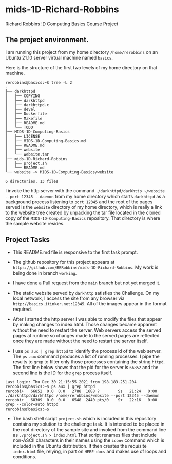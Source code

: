 # mids-1D-Richard-Robbins
Richard Robbins !D Computing Basics Course Project

## The project environment.

I am running this project from my home directory `/home/rerobbins` on an Ubuntu 21.10 server virtual machine named `basics`.

Here is the structure of the first two levels of my home directory on that machine.

```
rerobbins@basics:~$ tree -L 2
.
├── darkhttpd
│   ├── COPYING
│   ├── darkhttpd
│   ├── darkhttpd.c
│   ├── devel
│   ├── Dockerfile
│   ├── Makefile
│   ├── README.md
│   └── TODO
├── MIDS-1D-Computing-Basics
│   ├── LICENSE
│   ├── MIDS-1D-Computing-Basics.md
│   ├── README.md
│   ├── website
│   └── website.tar
├── mids-1D-Richard-Robbins
│   ├── project.sh
│   └── README.md
└── website -> MIDS-1D-Computing-Basics/website

6 directories, 13 files
```

I invoke the http server with the command `./darkhttpd/darkhttp ~/website --port 12345 --daemon` from my home directory which starts `darkhttpd` as a background process listening to `port 12345` and the root of the pages served is the `website` directory of my home directory, which is really a link to the website tree created by unpacking the tar file located in the cloned copy of the `MIDS-1D-Computing-Basics` repository.  That directory is where the sample website resides.

## Project Tasks

+ This README.md file is responsive to the first task prompt.

+ The github repository for this project appears at `https://github.com/RERobbins/mids-1D-Richard-Robbins`.  My work is being done in branch `working`.

+ I have done a Pull request from the `main` branch but not yet merged it.

+ The static website served by `darkhttp` satisfies the Challenge.  On my local network, I access the site from any browser via `http://basics.itinker.net:12345`.  All of the images appear in the format required.

+ After I started the http server I was able to modify the files that appear by making changes to index.html.  Those changes became apparent without the need to restart the server. Web servers access the served pages at runtime so changes made to the served pages are reflected once they are made without the need to restart the server itself.

+ I use `ps aux | grep httpd` to identify the process id of the web server.  The `ps aux` command produces a list of running processes.  I pipe the results to `grep` to filter only those processes containing the string `httpd`.  The first line below shows that the pid for the server is `66852` and the second line is the ID for the `grep` process itself.

```
Last login: Thu Dec 30 21:15:55 2021 from 198.183.251.204
rerobbins@basics:~$ ps aux | grep httpd
rerobbi+   66852  0.0  0.0   2788  1688 ?        Ss   21:24   0:00 ./darkhttpd/darkhttpd /home/rerobbins/website --port 12345 --daemon
rerobbi+   68309  0.0  0.0   6548  2440 pts/0    S+   22:16   0:00 grep --color=auto httpd
rerobbins@basics:~$ 
```

+ The bash shell script `project.sh` which is included in this repository contains my solution to the challenge task.  It is intended to be placed in the root directory of the sample site and invoked from the command line as `./project.sh > index.html`  That script renames files that include non-ASCII characters in their names using the `iconv` command which is included in the Ubuntu distribution.  It then creates the requisite `index.html` file, relying, in part on `HERE-docs` and makes use of loops and conditions.



